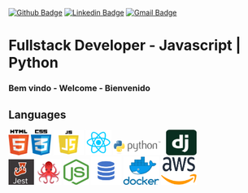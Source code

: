 [![Github Badge](https://img.shields.io/badge/-Github-000?style=flat-square&logo=Github&logoColor=white&link=https://github.com/lucasgdb)](https://github.com/tiagoberwanger)
[![Linkedin Badge](https://img.shields.io/badge/-LinkedIn-blue?style=flat-square&logo=Linkedin&logoColor=white&link=https://www.linkedin.com/in/lucas-bittencourt/)](https://www.linkedin.com/in/tiago-berwanger/)
[![Gmail Badge](https://img.shields.io/badge/-Gmail-c14438?style=flat-square&logo=Gmail&logoColor=white&link=mailto:berwangertiago@gmail.com)](mailto:berwangertiago@gmail.com)

# Fullstack Developer - Javascript | Python

### Bem vindo - Welcome - Bienvenido

## Languages

<div>
<img src="./assets/Html-icon.png" width="40" height="50">
<img src="./assets/Css-icon.png" width="40" height="50">
<img src="./assets/JavaScript-icon.png" width="60" height="50">
<img src="./assets/react-logo.png" width="50" height="50">
<img src="./assets/python.png" width="100" height="30">
<img src="./assets/django.svg" width="60" height="50">
</div>
<div>
<img src="./assets/Jest-icon.png" width="50" height="50">
<img src="./assets/reactTestingLibrary-logo.png" width="50" height="50">
<img src="./assets/nodejs_logo.png" width="50" height="50">
<img src="./assets/mySQL.png" width="60" height="55">
<img src="./assets/docker.png" width="70" height="55">
<img src="./assets/aws.png" width="70" height="55">
</div>
